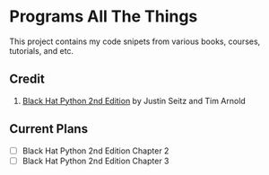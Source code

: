 # Programs All The Things

This project contains my code snipets from various books, courses, tutorials, and etc. 

## Credit

1. [Black Hat Python 2nd Edition](https://nostarch.com/black-hat-python2E) by Justin Seitz and Tim Arnold

## Current Plans

- [ ] Black Hat Python 2nd Edition Chapter 2
- [ ] Black Hat Python 2nd Edition Chapter 3
